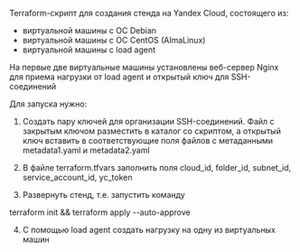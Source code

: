 Terraform-скрипт для создания стенда на Yandex Cloud, состоящего из:
- виртуальной машины с ОС Debian
- виртуальной машины с ОС CentOS (AlmaLinux)
- виртуальной машины с load agent

На первые две виртуальные машины установлены веб-сервер Nginx для приема нагрузки от load agent и открытый ключ для SSH-соединений

Для запуска нужно:

1. Создать пару ключей для организации SSH-соединений. Файл с закрытым ключом разместить в каталог со скриптом, а открытый ключ вставить в соответствующие поля файлов с метаданными metadata1.yaml и metadata2.yaml

2. В файле terraform.tfvars заполнить поля cloud_id, folder_id, subnet_id, service_account_id, yc_token

3. Развернуть стенд, т.е. запустить команду

terraform init && terraform apply --auto-approve

4. С помощью load agent создать нагрузку на одну из виртуальных машин